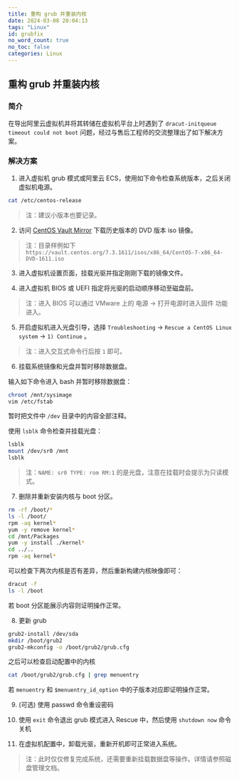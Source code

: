 ```yaml
---
title: 重构 grub 并重装内核
date: 2024-03-08 20:04:13
tags: "Linux"
id: grubfix
no_word_count: true
no_toc: false
categories: Linux
---
```


## 重构 grub 并重装内核

### 简介

在导出阿里云虚拟机并将其转储在虚拟机平台上时遇到了 `dracut-initqueue timeout could not boot` 问题，经过与售后工程师的交流整理出了如下解决方案。

### 解决方案

1. 进入虚拟机 grub 模式或阿里云 ECS，使用如下命令检查系统版本，之后关闭虚拟机电源。

```bash
cat /etc/centos-release
```

> 注：建议小版本也要记录。

2. 访问 [CentOS Vault Mirror](https://vault.centos.org/) 下载历史版本的 DVD 版本 iso 镜像。

> 注：目录样例如下 `https://vault.centos.org/7.3.1611/isos/x86_64/CentOS-7-x86_64-DVD-1611.iso`

3. 进入虚拟机设置页面，挂载光驱并指定刚刚下载的镜像文件。

4. 进入虚拟机 BIOS 或 UEFI 指定将光驱的启动顺序移动至磁盘前。

> 注：进入 BIOS 可以通过 VMware 上的 电源 -> 打开电源时进入固件 功能进入。

5. 开启虚拟机进入光盘引导，选择 `Troubleshooting` -> `Rescue a CentOS Linux system` -> `1) Continue` 。

> 注：进入交互式命令行后按 `1` 即可。

6. 挂载系统镜像和光盘并暂时移除数据盘。

输入如下命令进入 bash 并暂时移除数据盘：

```bash
chroot /mnt/sysimage
vim /etc/fstab
```

暂时把文件中 `/dev` 目录中的内容全部注释。

使用 `lsblk` 命令检查并挂载光盘：

```bash
lsblk
mount /dev/sr0 /mnt
lsblk
```

> 注：`NAME: sr0 TYPE: rom RM:1` 的是光盘，注意在挂载时会提示为只读模式。

7. 删除并重新安装内核与 boot 分区。

```bash
rm -rf /boot/*
ls -l /boot/
rpm -aq kernel*
yum -y remove kernel*
cd /mnt/Packages
yum -y install ./kernel*
cd ../..
rpm -aq kernel*
```

可以检查下两次内核是否有差异，然后重新构建内核映像即可：

```bash
dracut -f
ls -l /boot
```

若 boot 分区能展示内容则证明操作正常。

8. 更新 grub

```bash
grub2-install /dev/sda
mkdir /boot/grub2
grub2-mkconfig -o /boot/grub2/grub.cfg
```

之后可以检查启动配置中的内核

```bash
cat /boot/grub2/grub.cfg | grep menuentry
```

若 `menuentry` 和 `$menuentry_id_option` 中的子版本对应即证明操作正常。

9. (可选) 使用 passwd 命令重设密码

10. 使用 `exit` 命令退出 grub 模式进入 Rescue 中，然后使用 `shutdown now` 命令关机 

10. 在虚拟机配置中，卸载光驱，重新开机即可正常进入系统。

> 注：此时仅仅修复完成系统，还需要重新挂载数据盘等操作。详情请参照磁盘管理文档。
